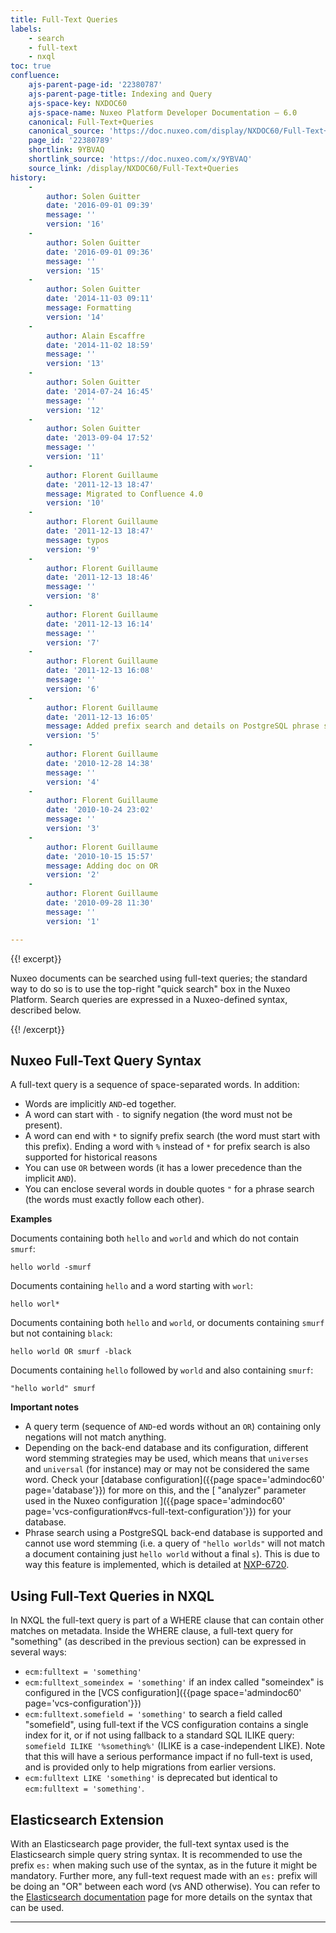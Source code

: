 ```yaml
---
title: Full-Text Queries
labels:
    - search
    - full-text
    - nxql
toc: true
confluence:
    ajs-parent-page-id: '22380787'
    ajs-parent-page-title: Indexing and Query
    ajs-space-key: NXDOC60
    ajs-space-name: Nuxeo Platform Developer Documentation — 6.0
    canonical: Full-Text+Queries
    canonical_source: 'https://doc.nuxeo.com/display/NXDOC60/Full-Text+Queries'
    page_id: '22380789'
    shortlink: 9YBVAQ
    shortlink_source: 'https://doc.nuxeo.com/x/9YBVAQ'
    source_link: /display/NXDOC60/Full-Text+Queries
history:
    - 
        author: Solen Guitter
        date: '2016-09-01 09:39'
        message: ''
        version: '16'
    - 
        author: Solen Guitter
        date: '2016-09-01 09:36'
        message: ''
        version: '15'
    - 
        author: Solen Guitter
        date: '2014-11-03 09:11'
        message: Formatting
        version: '14'
    - 
        author: Alain Escaffre
        date: '2014-11-02 18:59'
        message: ''
        version: '13'
    - 
        author: Solen Guitter
        date: '2014-07-24 16:45'
        message: ''
        version: '12'
    - 
        author: Solen Guitter
        date: '2013-09-04 17:52'
        message: ''
        version: '11'
    - 
        author: Florent Guillaume
        date: '2011-12-13 18:47'
        message: Migrated to Confluence 4.0
        version: '10'
    - 
        author: Florent Guillaume
        date: '2011-12-13 18:47'
        message: typos
        version: '9'
    - 
        author: Florent Guillaume
        date: '2011-12-13 18:46'
        message: ''
        version: '8'
    - 
        author: Florent Guillaume
        date: '2011-12-13 16:14'
        message: ''
        version: '7'
    - 
        author: Florent Guillaume
        date: '2011-12-13 16:08'
        message: ''
        version: '6'
    - 
        author: Florent Guillaume
        date: '2011-12-13 16:05'
        message: Added prefix search and details on PostgreSQL phrase search.
        version: '5'
    - 
        author: Florent Guillaume
        date: '2010-12-28 14:38'
        message: ''
        version: '4'
    - 
        author: Florent Guillaume
        date: '2010-10-24 23:02'
        message: ''
        version: '3'
    - 
        author: Florent Guillaume
        date: '2010-10-15 15:57'
        message: Adding doc on OR
        version: '2'
    - 
        author: Florent Guillaume
        date: '2010-09-28 11:30'
        message: ''
        version: '1'

---
```

{{! excerpt}}

Nuxeo documents can be searched using full-text queries; the standard way to do so is to use the top-right "quick search" box in the Nuxeo Platform. Search queries are expressed in a Nuxeo-defined syntax, described below.

{{! /excerpt}}

## Nuxeo Full-Text Query Syntax

A full-text query is a sequence of space-separated words. In addition:

*   Words are implicitly `AND`-ed together.
*   A word can start with `-` to signify negation (the word must not be present).
*   A word can end with `*` to signify prefix search (the word must start with this prefix).
    Ending a word with `%` instead of `*` for prefix search is also supported for historical reasons
*   You can use `OR` between words (it has a lower precedence than the implicit `AND`).
*   You can enclose several words in double quotes `"` for a phrase search (the words must exactly follow each other).

**Examples**

Documents containing both `hello` and `world` and which do not contain `smurf`:

```
hello world -smurf

```

Documents containing `hello` and a word starting with `worl`:

```
hello worl*

```

Documents containing both `hello` and `world`, or documents containing `smurf` but not containing `black`:

```
hello world OR smurf -black

```

Documents containing `hello` followed by `world` and also containing `smurf`:

```
"hello world" smurf

```

**Important notes**

*   A query term (sequence of `AND`-ed words without an `OR`) containing only negations will not match anything.
*   Depending on the back-end database and its configuration, different word stemming strategies may be used, which means that `universes` and `universal` (for instance) may or may not be considered the same word. Check your [database configuration]({{page space='admindoc60' page='database'}}) for more on this, and the [ "analyzer" parameter used in the Nuxeo configuration ]({{page space='admindoc60' page='vcs-configuration#vcs-full-text-configuration'}}) for your database.
*   Phrase search using a PostgreSQL back-end database is supported and cannot use word stemming (i.e. a query of `"hello worlds"` will not match a document containing just `hello world` without a final `s`). This is due to way this feature is implemented, which is detailed at [NXP-6720](https://jira.nuxeo.com/browse/NXP-6720).

## Using Full-Text Queries in NXQL

In NXQL the full-text query is part of a WHERE clause that can contain other matches on metadata. Inside the WHERE clause, a full-text query for "something" (as described in the previous section) can be expressed in several ways:

*   `ecm:fulltext = 'something'`
*   `ecm:fulltext_someindex = 'something'` if an index called "someindex" is configured in the [VCS configuration]({{page space='admindoc60' page='vcs-configuration'}})
*   `ecm:fulltext.somefield = 'something'` to search a field called "somefield", using full-text if the VCS configuration contains a single index for it, or if not using fallback to a standard SQL ILIKE query: `somefield ILIKE '%something%'` (ILIKE is a case-independent LIKE). Note that this will have a serious performance impact if no full-text is used, and is provided only to help migrations from earlier versions.
*   `ecm:fulltext LIKE 'something'` is deprecated but identical to `ecm:fulltext = 'something'`.

## Elasticsearch Extension

With an Elasticsearch page provider, the full-text syntax used is the Elasticsearch simple query string syntax. It is recommended to use the prefix `es:` when making such use of the syntax, as in the future it might be mandatory. Further more, any full-text request made with an `es:` prefix will be doing an "OR" between each word (vs AND otherwise). You can refer to the [Elasticsearch documentation](http://www.elasticsearch.org/guide/en/elasticsearch/reference/current/query-dsl-simple-query-string-query.html#_simple_query_string_syntax) page for more details on the syntax that can be used.

* * *

&nbsp;